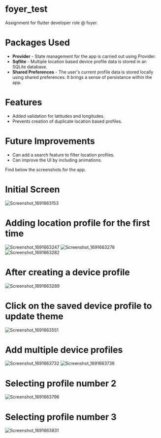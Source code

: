 # foyer_test

Assignment for flutter developer role @ foyer.

# Packages Used
- **Provider** - State management for the app is carried out using Provider. 
- **Sqflite** - Multiple location based device profile data is stored in an SQLite database. 
- **Shared Preferences** - The user's current profile data is stored locally using shared preferences. It brings a sense of persistance within the app.

# Features
- Added validation for latitudes and longitudes.
- Prevents creation of duplicate location based profiles.

# Future Improvements
- Can add a search feature to filter location profiles.
- Can improve the UI by including animations.

Find below the screenshots for the app.
# Initial Screen
![Screenshot_1691663153](https://github.com/CYBERDEVILZ/foyer_test/assets/55954313/d118fd15-7e94-4b55-abdb-eb3ea872cc4e)

# Adding location profile for the first time
![Screenshot_1691663247](https://github.com/CYBERDEVILZ/foyer_test/assets/55954313/9c952181-b838-49ad-8f0d-294c75db5f74)
![Screenshot_1691663278](https://github.com/CYBERDEVILZ/foyer_test/assets/55954313/0ec5dec8-df15-4c2d-bff3-62a0c7c2baf1)
![Screenshot_1691663282](https://github.com/CYBERDEVILZ/foyer_test/assets/55954313/f9ad1e3f-99f0-4515-a6f7-503fd2fdf63c)

# After creating a device profile
![Screenshot_1691663289](https://github.com/CYBERDEVILZ/foyer_test/assets/55954313/170621e6-ccd1-45c1-a2a2-87ee2dcbb46f)

# Click on the saved device profile to update theme
![Screenshot_1691663551](https://github.com/CYBERDEVILZ/foyer_test/assets/55954313/7e03ba17-4dfe-470c-8378-37b709cfa0a2)

# Add multiple device profiles
![Screenshot_1691663732](https://github.com/CYBERDEVILZ/foyer_test/assets/55954313/9f7acabf-697a-4a45-aaee-93aa8c2e9185)
![Screenshot_1691663736](https://github.com/CYBERDEVILZ/foyer_test/assets/55954313/20e1c847-39c6-48a7-9c7d-9186786645a1)

# Selecting profile number 2
![Screenshot_1691663796](https://github.com/CYBERDEVILZ/foyer_test/assets/55954313/fc83696c-8b2c-4fec-aec0-dee09bcc4a62)

# Selecting profile number 3
![Screenshot_1691663831](https://github.com/CYBERDEVILZ/foyer_test/assets/55954313/df58b446-b292-44aa-8c16-987a78df684d)
